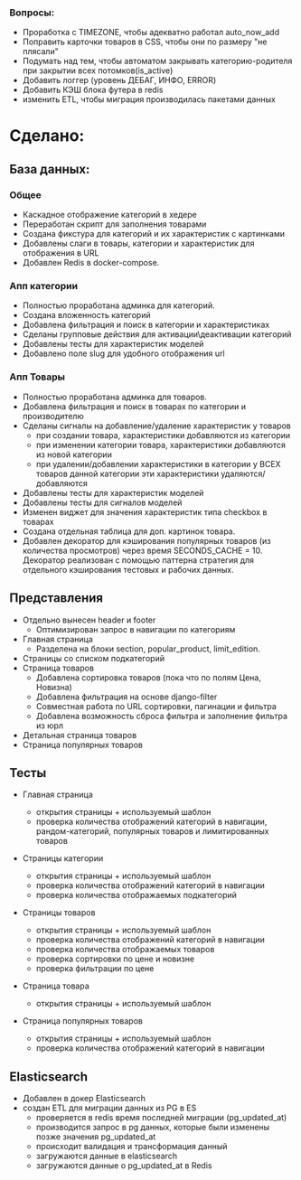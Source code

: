 ### Вопросы:
* Проработка с TIMEZONE, чтобы адекватно работал  auto_now_add
* Поправить карточки товаров в CSS, чтобы они по размеру "не плясали"
* Подумать над тем, чтобы автоматом закрывать категорию-родителя при закрытии всех потомков(is_active)
* Добавить логгер (уровень ДЕБАГ, ИНФО, ERROR)
* Добавить КЭШ блока футера в redis
* изменить ETL, чтобы миграция производилась пакетами данных

# Сделано:

## База данных:

### Общее
* Каскадное отображение категорий в хедере
* Переработан скрипт для заполнения товарами
* Создана фикстура для категорий и их характеристик с картинками
* Добавлены слаги в товары, категории и характеристик для отображения в URL
* Добавлен Redis в docker-compose.
    
### Апп категории
* Полностью проработана админка для категорий.
* Создана вложенность категорий
* Добавлена фильтрация и поиск в категории и характеристиках
* Сделаны групповые действия для активации\деактивации категорий
* Добавлены тесты для характеристик моделей
* Добавлено поле slug для удобного отображения url

### Апп Товары
* Полностью проработана админка для товаров.
* Добавлена фильтрация и поиск в товарах по категории и производителю
* Сделаны сигналы на добавление/удаление характеристик у товаров
  - при создании товара, характеристики добавляются из категории
  - при изменении категории товара, характеристики добавляются из новой категории
  - при удалении/добавлении характеристики в категории 
  у ВСЕХ товаров данной категории эти характеристики удаляются/добавляются
* Добавлены тесты для характеристик моделей
* Добавлены тесты для сигналов моделей
* Изменен виджет для значения характеристик типа checkbox в товарах
* Создана отдельная таблица для доп. картинок товара.
* Добавлен декоратор для кэширования популярных товаров (из количества просмотров) 
через время SECONDS_CACHE = 10. Декоратор реализован с помощью паттерна стратегия 
для отдельного кэширования тестовых и рабочих данных. 

## Представления
* Отдельно вынесен header и footer
  + Оптимизирован запрос в навигации по категориям
* Главная страница
  + Разделена на блоки section, popular_product, limit_edition.
* Страницы со списком подкатегорий
* Страница товаров
  + Добавлена сортировка товаров (пока что по полям Цена, Новизна)
  + Добавлена фильтрация на основе django-filter
  + Совместная работа по URL сортировки, пагинации и фильтра
  + Добавлена возможность сброса фильтра и заполнение фильтра из юрл
* Детальная страница товаров
* Страница популярных товаров

## Тесты
* Главная страница
  + открытия страницы + используемый шаблон
  + проверка количества отображений категорий в навигации, рандом-категорий, 
  популярных товаров и лимитированных товаров
  
* Страницы категории
  + открытия страницы + используемый шаблон
  + проверка количества отображений категорий в навигации
  + проверка количества отображаемых подкатегорий

* Страницы товаров
  + открытия страницы + используемый шаблон
  + проверка количества отображений категорий в навигации
  + проверка количества отображаемых товаров
  + проверка сортировки по цене и новизне
  + проверка фильтрации по цене
* Страница товара
  + открытия страницы + используемый шаблон
* Страница популярных товаров
  + открытия страницы + используемый шаблон
  + проверка количества отображений категорий в навигации

## Elasticsearch
* Добавлен в докер Elasticsearch
* создан ETL для миграции данных из PG в ES
  + проверяется в redis время последней миграции (pg_updated_at)
  + производится запрос в pg данных, которые были изменены позже значения pg_updated_at
  + происходит валидация и трансформация данный
  + загружаются данные в elasticsearch
  + загружаются данные о pg_updated_at в Redis